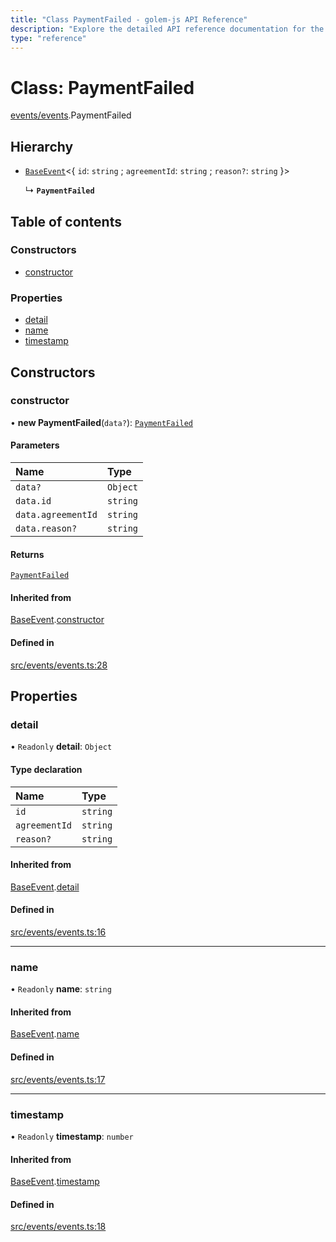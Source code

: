 ```yaml
---
title: "Class PaymentFailed - golem-js API Reference"
description: "Explore the detailed API reference documentation for the Class PaymentFailed within the golem-js SDK for the Golem Network."
type: "reference"
---
```

# Class: PaymentFailed

[events/events](../modules/events_events).PaymentFailed

## Hierarchy

- [`BaseEvent`](events_events.BaseEvent)\<\{ `id`: `string` ; `agreementId`: `string` ; `reason?`: `string`  }\>

  ↳ **`PaymentFailed`**

## Table of contents

### Constructors

- [constructor](events_events.PaymentFailed#constructor)

### Properties

- [detail](events_events.PaymentFailed#detail)
- [name](events_events.PaymentFailed#name)
- [timestamp](events_events.PaymentFailed#timestamp)

## Constructors

### constructor

• **new PaymentFailed**(`data?`): [`PaymentFailed`](events_events.PaymentFailed)

#### Parameters

| Name | Type |
| :------ | :------ |
| `data?` | `Object` |
| `data.id` | `string` |
| `data.agreementId` | `string` |
| `data.reason?` | `string` |

#### Returns

[`PaymentFailed`](events_events.PaymentFailed)

#### Inherited from

[BaseEvent](events_events.BaseEvent).[constructor](events_events.BaseEvent#constructor)

#### Defined in

[src/events/events.ts:28](https://github.com/golemfactory/golem-js/blob/effec9a/src/events/events.ts#L28)

## Properties

### detail

• `Readonly` **detail**: `Object`

#### Type declaration

| Name | Type |
| :------ | :------ |
| `id` | `string` |
| `agreementId` | `string` |
| `reason?` | `string` |

#### Inherited from

[BaseEvent](events_events.BaseEvent).[detail](events_events.BaseEvent#detail)

#### Defined in

[src/events/events.ts:16](https://github.com/golemfactory/golem-js/blob/effec9a/src/events/events.ts#L16)

___

### name

• `Readonly` **name**: `string`

#### Inherited from

[BaseEvent](events_events.BaseEvent).[name](events_events.BaseEvent#name)

#### Defined in

[src/events/events.ts:17](https://github.com/golemfactory/golem-js/blob/effec9a/src/events/events.ts#L17)

___

### timestamp

• `Readonly` **timestamp**: `number`

#### Inherited from

[BaseEvent](events_events.BaseEvent).[timestamp](events_events.BaseEvent#timestamp)

#### Defined in

[src/events/events.ts:18](https://github.com/golemfactory/golem-js/blob/effec9a/src/events/events.ts#L18)
